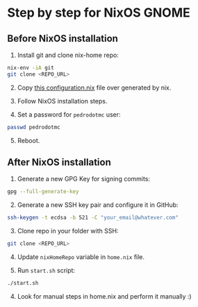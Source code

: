 # Step by step for NixOS GNOME

## Before NixOS installation

1. Install git and clone nix-home repo:

```bash
nix-env -iA git
git clone <REPO_URL>
```

2. Copy [this configuration.nix](system/configuration.nix) file over generated by nix.

3. Follow NixOS installation steps.

4. Set a password for `pedrodotmc` user:

```bash
passwd pedrodotmc
```

5. Reboot.

## After NixOS installation

1. Generate a new GPG Key for signing commits:

```bash
gpg --full-generate-key
```

2. Generate a new SSH key pair and configure it in GitHub:

```bash
ssh-keygen -t ecdsa -b 521 -C "your_email@whatever.com"
```

3. Clone repo in your folder with SSH:

```bash
git clone <REPO_URL>
```

4. Update `nixHomeRepo` variable in `home.nix` file.

5. Run `start.sh` script:

```bash
./start.sh
```

4. Look for manual steps in home.nix and perform it manually :)
